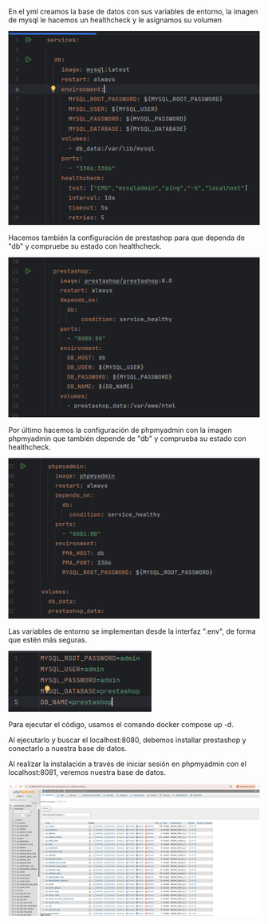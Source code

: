 En el yml creamos la base de datos con sus variables de entorno, la imagen de mysql le hacemos un healthcheck y le asignamos su volumen

![DockerCompose1.png](Images/DockerCompose1.png)

Hacemos también la configuración de prestashop para que dependa de "db" y compruebe su estado con healthcheck.

![DockerCompose2.png](Images/DockerCompose2.png)

Por último hacemos la configuración de phpmyadmin con la imagen phpmyadmin que también depende de "db" y comprueba su estado con healthcheck.

![DockerCompose3.png](Images/DockerCompose3.png)

Las variables de entorno se implementan desde la interfaz ".env", de forma que estén más seguras.

![DockerCompose4.png](Images/DockerCompose4.png)

Para ejecutar el código, usamos el comando docker compose up -d.


Al ejecutarlo y buscar el localhost:8080, debemos installar prestashop y conectarlo a nuestra base de datos.


Al realizar la instalación a través de iniciar sesión en phpmyadmin con el localhost:8081, veremos nuestra base de datos.

![DockerCompose4.png](Images/DockerCompose5.png)
